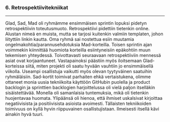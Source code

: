 ###  6. Retrospektiivitekniikat
---
Glad, Sad, Mad oli ryhmämme ensimmäisen sprintin lopuksi pidetyn retrospektiivin toteutusmuoto. Retrospektiivi pidettiin tietenkin online. Alustan nimeä en muista, 
mutta se tarjosi kuitenkin valmiin templaten, johon liityttiin linkin kautta. Oma ryhmä sai nostettua esiin muutamia ongelmakohtia/parannusehdotuksia Mad-korteilla. 
Toisen sprintin ajan voimmekin kiinnittää huomiota korteilla esiintyneisiin epäkohtiin muun tekemisen yhteydessä. Toivottavasti seuraavaan retrospektiiviin mennessä
asiat ovat korjaantuneet. Vastapainoksi päästiin myös iloitsemaan Glad-korteissa siitä, miten projekti oli saatu hyvään vauhtiin jo ensimmäisellä viikolla. Useampi 
osallistuja vaikutti myös olevan tyytyväinen saatuihin ryhmäläisiin. Sad-kortit toimivat parhaiten ehkä vertaistukena, olimme ottaneet monia uusia tekniikoita käyttöön 
GitHubin puolella ja product backlogin ja sprinttien backlogien harjoittelussa oli vielä paljon itselläkin sisäistettävää. Monella oli samanlaisia tuntemuksia, mikä oli
tietenkin huojentavaa huomata. Ylipäänsä oli hienoa, että ihmiset uskalsivat kirjoittaa negatiivisista ja positiivisista asioista avoimesti. Tällaisten tekniikoiden 
toimivuus on kyllä hyvin riippuvainen osallistujistaan. Ilmeisesti itsellä kävi ainakin hyvä tuuri.
